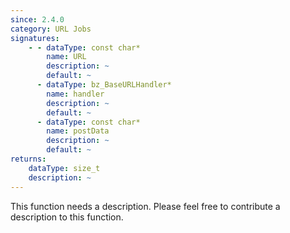 ```yaml
---
since: 2.4.0
category: URL Jobs
signatures:
    - - dataType: const char*
        name: URL
        description: ~
        default: ~
      - dataType: bz_BaseURLHandler*
        name: handler
        description: ~
        default: ~
      - dataType: const char*
        name: postData
        description: ~
        default: ~
returns:
    dataType: size_t
    description: ~
---
```


This function needs a description. Please feel free to contribute a description to this function.
